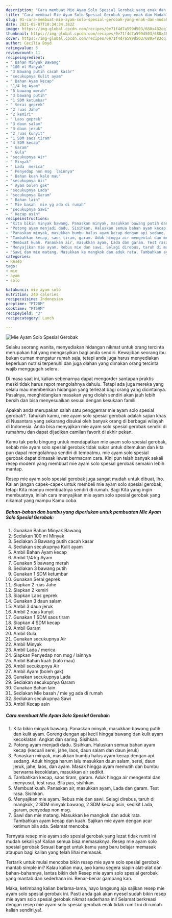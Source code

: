 ```yaml
---
description: "Cara membuat Mie Ayam Solo Spesial Gerobak yang enak dan Mudah Dibuat"
title: "Cara membuat Mie Ayam Solo Spesial Gerobak yang enak dan Mudah Dibuat"
slug: 91-cara-membuat-mie-ayam-solo-spesial-gerobak-yang-enak-dan-mudah-dibuat
date: 2021-05-07T10:34:34.382Z
image: https://img-global.cpcdn.com/recipes/0e71f4d7a599d503/680x482cq70/mie-ayam-solo-spesial-gerobak-foto-resep-utama.jpg
thumbnail: https://img-global.cpcdn.com/recipes/0e71f4d7a599d503/680x482cq70/mie-ayam-solo-spesial-gerobak-foto-resep-utama.jpg
cover: https://img-global.cpcdn.com/recipes/0e71f4d7a599d503/680x482cq70/mie-ayam-solo-spesial-gerobak-foto-resep-utama.jpg
author: Cecilia Boyd
ratingvalue: 5
reviewcount: 11
recipeingredient:
- " Bahan Minyak Bawang"
- "100 ml Minyak"
- "3 Bawang putih cacah kasar"
- "secukupnya Kulit ayam"
- " Bahan Ayam kecap"
- "1/4 kg Ayam"
- "5 bawang merah"
- "3 bawang putih"
- "1 SDM ketumbar"
- " Serai geprek"
- "2 ruas Jahe"
- "2 kemiri"
- " Laos geprek"
- "3 daun salam"
- "3 daun jeruk"
- "2 ruas kunyit"
- "1 SDM saos tiram"
- "4 SDM kecap"
- " Garam"
- " Gula"
- "secukupnya Air"
- " Minyak"
- " Lada  merica"
- " Penyedap non msg  lainnya"
- " Bahan kuah kalo mau"
- "secukupnya Air"
- " Ayam boleh gak"
- "secukupnya Lada"
- "secukupnya Garam"
- " Bahan lain"
- " Mie basah  mie yg ada di rumah"
- "secukupnya Sawi"
- " Kecap asin"
recipeinstructions:
- "Kita bikin minyak bawang. Panaskan minyak, masukkan bawang putih dan kulit ayam. Goreng dengan api kecil hingga bawang dan kulit ayam kecoklatan. Angkat dan saring. Sisihkan."
- "Potong ayam menjadi dadu. Sisihkan. Haluskan semua bahan ayam kecap (kecuali serei, jahe, laos, daun salam dan daun jeruk)"
- "Panaskan minyak, masukkan bumbu halus ayam kecap dengan api sedang. Aduk hingga harum lalu masukkan daun salam, serei, daun jeruk, jahe, laos, dan ayam. Masak hingga ayam memutih dan bumbu berwarna kecoklatan, masukkan air sedikit."
- "Tambahkan kecap, saos tiram, garam. Aduk hingga air mengental dan menyusut, test rasa. Bila pas, sisihkan."
- "Membuat kuah. Panaskan air, masukkan ayam, Lada dan garam. Test rasa. Sisihkan."
- "Menyajikan mie ayam. Rebus mie dan sawi. Selagi direbus, taruh di mangkok, 2 SDM minyak bawang, 2 SDM kecap asin, sedikit Lada, garam, penyedap non msg."
- "Sawi dan mie matang. Masukkan ke mangkok dan aduk rata. Tambahkan ayam kecap dan kuah. Sajikan mie ayam dengan acar ketimun bila ada. Selamat mencoba."
categories:
- Resep
tags:
- mie
- ayam
- solo

katakunci: mie ayam solo 
nutrition: 240 calories
recipecuisine: Indonesian
preptime: "PT28M"
cooktime: "PT59M"
recipeyield: "3"
recipecategory: Lunch

---
```



![Mie Ayam Solo Spesial Gerobak](https://img-global.cpcdn.com/recipes/0e71f4d7a599d503/680x482cq70/mie-ayam-solo-spesial-gerobak-foto-resep-utama.jpg)

Selaku seorang wanita, menyediakan hidangan nikmat untuk orang tercinta merupakan hal yang mengasyikan bagi anda sendiri. Kewajiban seorang ibu bukan cuman mengatur rumah saja, tetapi anda juga harus menyediakan keperluan nutrisi terpenuhi dan juga olahan yang dimakan orang tercinta wajib menggugah selera.

Di masa  saat ini, kalian sebenarnya dapat mengorder santapan praktis meski tidak harus repot mengolahnya dahulu. Tetapi ada juga mereka yang selalu mau memberikan hidangan yang terlezat bagi orang yang dicintainya. Pasalnya, menghidangkan masakan yang diolah sendiri akan jauh lebih bersih dan bisa menyesuaikan sesuai dengan kesukaan famili. 



Apakah anda merupakan salah satu penggemar mie ayam solo spesial gerobak?. Tahukah kamu, mie ayam solo spesial gerobak adalah sajian khas di Nusantara yang sekarang disukai oleh banyak orang di berbagai wilayah di Indonesia. Anda bisa menyajikan mie ayam solo spesial gerobak sendiri di rumahmu dan dapat dijadikan camilan favorit di akhir pekan.

Kamu tak perlu bingung untuk mendapatkan mie ayam solo spesial gerobak, sebab mie ayam solo spesial gerobak tidak sukar untuk ditemukan dan kita pun dapat mengolahnya sendiri di tempatmu. mie ayam solo spesial gerobak dapat dimasak lewat bermacam cara. Kini pun telah banyak sekali resep modern yang membuat mie ayam solo spesial gerobak semakin lebih mantap.

Resep mie ayam solo spesial gerobak juga sangat mudah untuk dibuat, lho. Kalian jangan capek-capek untuk membeli mie ayam solo spesial gerobak, tetapi Kita mampu membuatnya sendiri di rumah. Bagi Kita yang ingin membuatnya, inilah cara menyajikan mie ayam solo spesial gerobak yang nikamat yang mampu Kamu coba.

<!--inarticleads1-->

##### Bahan-bahan dan bumbu yang diperlukan untuk pembuatan Mie Ayam Solo Spesial Gerobak:

1. Gunakan  Bahan Minyak Bawang
1. Sediakan 100 ml Minyak
1. Sediakan 3 Bawang putih cacah kasar
1. Sediakan secukupnya Kulit ayam
1. Ambil  Bahan Ayam kecap
1. Ambil 1/4 kg Ayam
1. Gunakan 5 bawang merah
1. Sediakan 3 bawang putih
1. Gunakan 1 SDM ketumbar
1. Gunakan  Serai geprek
1. Siapkan 2 ruas Jahe
1. Siapkan 2 kemiri
1. Siapkan  Laos geprek
1. Gunakan 3 daun salam
1. Ambil 3 daun jeruk
1. Ambil 2 ruas kunyit
1. Gunakan 1 SDM saos tiram
1. Siapkan 4 SDM kecap
1. Ambil  Garam
1. Ambil  Gula
1. Gunakan secukupnya Air
1. Ambil  Minyak
1. Ambil  Lada / merica
1. Siapkan  Penyedap non msg / lainnya
1. Ambil  Bahan kuah (kalo mau)
1. Ambil secukupnya Air
1. Ambil  Ayam (boleh gak)
1. Gunakan secukupnya Lada
1. Sediakan secukupnya Garam
1. Gunakan  Bahan lain
1. Sediakan  Mie basah / mie yg ada di rumah
1. Sediakan secukupnya Sawi
1. Ambil  Kecap asin




<!--inarticleads2-->

##### Cara membuat Mie Ayam Solo Spesial Gerobak:

1. Kita bikin minyak bawang. Panaskan minyak, masukkan bawang putih dan kulit ayam. Goreng dengan api kecil hingga bawang dan kulit ayam kecoklatan. Angkat dan saring. Sisihkan.
1. Potong ayam menjadi dadu. Sisihkan. Haluskan semua bahan ayam kecap (kecuali serei, jahe, laos, daun salam dan daun jeruk)
1. Panaskan minyak, masukkan bumbu halus ayam kecap dengan api sedang. Aduk hingga harum lalu masukkan daun salam, serei, daun jeruk, jahe, laos, dan ayam. Masak hingga ayam memutih dan bumbu berwarna kecoklatan, masukkan air sedikit.
1. Tambahkan kecap, saos tiram, garam. Aduk hingga air mengental dan menyusut, test rasa. Bila pas, sisihkan.
1. Membuat kuah. Panaskan air, masukkan ayam, Lada dan garam. Test rasa. Sisihkan.
1. Menyajikan mie ayam. Rebus mie dan sawi. Selagi direbus, taruh di mangkok, 2 SDM minyak bawang, 2 SDM kecap asin, sedikit Lada, garam, penyedap non msg.
1. Sawi dan mie matang. Masukkan ke mangkok dan aduk rata. Tambahkan ayam kecap dan kuah. Sajikan mie ayam dengan acar ketimun bila ada. Selamat mencoba.




Ternyata resep mie ayam solo spesial gerobak yang lezat tidak rumit ini mudah sekali ya! Kalian semua bisa memasaknya. Resep mie ayam solo spesial gerobak Sesuai banget untuk kamu yang baru belajar memasak ataupun bagi kalian yang telah lihai memasak.

Tertarik untuk mulai mencoba bikin resep mie ayam solo spesial gerobak mantab simple ini? Kalau kalian mau, ayo kamu segera siapin alat-alat dan bahan-bahannya, lantas bikin deh Resep mie ayam solo spesial gerobak yang mantab dan sederhana ini. Benar-benar gampang kan. 

Maka, ketimbang kalian berlama-lama, hayo langsung aja sajikan resep mie ayam solo spesial gerobak ini. Pasti anda gak akan nyesel sudah bikin resep mie ayam solo spesial gerobak nikmat sederhana ini! Selamat berkreasi dengan resep mie ayam solo spesial gerobak enak tidak rumit ini di rumah kalian sendiri,ya!.

